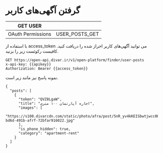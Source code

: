 # گرفتن آگهی‌های کاربر


| GET USER          |                |
|-------------------|----------------|
| OAuth Permissions | USER_POSTS_GET |

با استفاده از access_token می توانید آگهی‌های کاربر احراز شده را دریافت کنید. کافیست رکوئست زیر را بزنید.
```http request
GET https://open-api.divar.ir/v1/open-platform/finder/user-posts
x-api-key: {{apikey}}
Authorization: Bearer {{access_token}}
```
نمونه پاسخ نیز مانند زیر است.
```json5
{
  "posts": [
    {
      "token": "QVZ8LgaW",
      "title": "اجاره آپارتمان ۱۰۰ متری",
      "images": [
        "https://s100.divarcdn.com/static/photo/afra/post/5nR_yv4kKEISbwtjwcc0Q/474c536e-bd6d-491b-afrf-72bfar916022.jpg"
      ],
      "is_phone_hidden": true,
      "category": "apartment-rent"
    }
  ]
}
```
